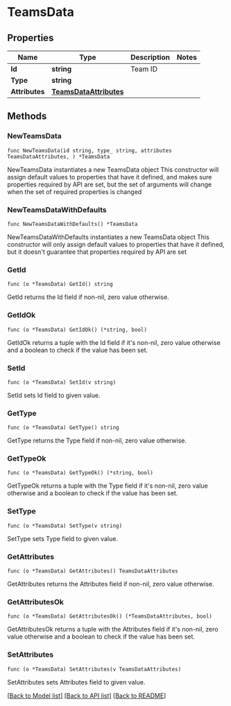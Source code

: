 # TeamsData

## Properties

Name | Type | Description | Notes
------------ | ------------- | ------------- | -------------
**Id** | **string** | Team ID | 
**Type** | **string** |  | 
**Attributes** | [**TeamsDataAttributes**](TeamsDataAttributes.md) |  | 

## Methods

### NewTeamsData

`func NewTeamsData(id string, type_ string, attributes TeamsDataAttributes, ) *TeamsData`

NewTeamsData instantiates a new TeamsData object
This constructor will assign default values to properties that have it defined,
and makes sure properties required by API are set, but the set of arguments
will change when the set of required properties is changed

### NewTeamsDataWithDefaults

`func NewTeamsDataWithDefaults() *TeamsData`

NewTeamsDataWithDefaults instantiates a new TeamsData object
This constructor will only assign default values to properties that have it defined,
but it doesn't guarantee that properties required by API are set

### GetId

`func (o *TeamsData) GetId() string`

GetId returns the Id field if non-nil, zero value otherwise.

### GetIdOk

`func (o *TeamsData) GetIdOk() (*string, bool)`

GetIdOk returns a tuple with the Id field if it's non-nil, zero value otherwise
and a boolean to check if the value has been set.

### SetId

`func (o *TeamsData) SetId(v string)`

SetId sets Id field to given value.


### GetType

`func (o *TeamsData) GetType() string`

GetType returns the Type field if non-nil, zero value otherwise.

### GetTypeOk

`func (o *TeamsData) GetTypeOk() (*string, bool)`

GetTypeOk returns a tuple with the Type field if it's non-nil, zero value otherwise
and a boolean to check if the value has been set.

### SetType

`func (o *TeamsData) SetType(v string)`

SetType sets Type field to given value.


### GetAttributes

`func (o *TeamsData) GetAttributes() TeamsDataAttributes`

GetAttributes returns the Attributes field if non-nil, zero value otherwise.

### GetAttributesOk

`func (o *TeamsData) GetAttributesOk() (*TeamsDataAttributes, bool)`

GetAttributesOk returns a tuple with the Attributes field if it's non-nil, zero value otherwise
and a boolean to check if the value has been set.

### SetAttributes

`func (o *TeamsData) SetAttributes(v TeamsDataAttributes)`

SetAttributes sets Attributes field to given value.



[[Back to Model list]](../README.md#documentation-for-models) [[Back to API list]](../README.md#documentation-for-api-endpoints) [[Back to README]](../README.md)


